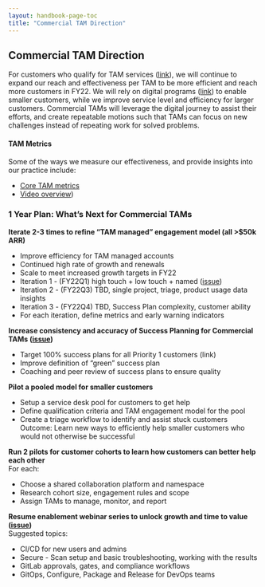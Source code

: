 ```yaml
---
layout: handbook-page-toc
title: "Commercial TAM Direction"
---
```


## Commercial TAM Direction  

For customers who qualify for TAM services ([link](https://about.gitlab.com/handbook/customer-success/tam/services/#commercial)), we will continue to expand our reach and effectiveness per TAM to be more efficient and reach more customers in FY22. We will rely on digital programs ([link](https://about.gitlab.com/handbook/customer-success/tam/digital-journey/)) to enable smaller customers, while we improve service level and efficiency for larger customers. Commercial TAMs will leverage the digital journey to assist their efforts, and create repeatable motions such that TAMs can focus on new challenges instead of repeating work for solved problems.

#### TAM Metrics
Some of the ways we measure our effectiveness, and provide insights into our practice include:
- [Core TAM metrics](https://about.gitlab.com/handbook/customer-success/tam/customer-segments-and-metrics/)
- [Video overview](https://www.youtube.com/watch?v=9b8VviLG3yE&t=2s))  

### 1 Year Plan: What’s Next for Commercial TAMs  
**Iterate 2-3 times to refine “TAM managed” engagement model (all >$50k ARR)**
- Improve efficiency for TAM managed accounts
- Continued high rate of growth and renewals
- Scale to meet increased growth targets in FY22
- Iteration 1 - (FY22Q1) high touch + low touch + named ([issue](https://gitlab.com/gitlab-com/customer-success/commercial-markets-initiatives/-/issues/208))
- Iteration 2 - (FY22Q3) TBD, single project, triage, product usage data insights
- Iteration 3 - (FY22Q4) TBD, Success Plan complexity, customer ability
- For each iteration, define metrics and early warning indicators

**Increase consistency and accuracy of Success Planning for Commercial TAMs ([issue](https://gitlab.com/gitlab-com/customer-success/okrs/-/issues/121))**
- Target 100% success plans for all Priority 1 customers (link)
- Improve definition of “green” success plan
- Coaching and peer review of success plans to ensure quality

**Pilot a pooled model for smaller customers**
- Setup a service desk pool for customers to get help
- Define qualification criteria and TAM engagement model for the pool
- Create a triage workflow to identify and assist stuck customers
Outcome:  Learn new ways to efficiently help smaller customers who would not otherwise be successful

**Run 2 pilots for customer cohorts to learn how customers can better help each other**  
For each:
-  Choose a shared collaboration platform and namespace
-  Research cohort size, engagement rules and scope
-  Assign TAMs to manage, monitor, and report

**Resume enablement webinar series to unlock growth and time to value ([issue](https://gitlab.com/gitlab-com/customer-success/okrs/-/issues/129))**  
Suggested topics:
-  CI/CD for new users and admins
-  Secure - Scan setup and basic troubleshooting, working with the results
-  GitLab approvals, gates, and compliance workflows
-  GitOps, Configure, Package and Release for DevOps teams
